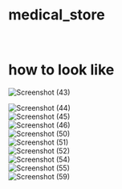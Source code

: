 # medical_store

<br>

# how to look like <br>

![Screenshot (43)](https://github.com/Jaydip2001/medical_store/assets/77044222/a81f8612-e8c9-4d31-98e2-b3eb40921e1c)

![Screenshot (44)](https://github.com/Jaydip2001/medical_store/assets/77044222/70be95e2-144a-4e61-a95b-8175691aaadd)
<br>
![Screenshot (45)](https://github.com/Jaydip2001/medical_store/assets/77044222/6bee0d4b-ebf8-4843-8821-3812b5d747fe)
<br>
![Screenshot (46)](https://github.com/Jaydip2001/medical_store/assets/77044222/14e9ca8b-68da-48ac-aaf4-ef0ed68260bd)
<br>
![Screenshot (50)](https://github.com/Jaydip2001/medical_store/assets/77044222/c2b9e204-ad41-4ed3-910f-18fbbe517572)
<br>
![Screenshot (51)](https://github.com/Jaydip2001/medical_store/assets/77044222/587af3b2-0f8e-48b9-abbd-e72bb0b56639)
<br>
![Screenshot (52)](https://github.com/Jaydip2001/medical_store/assets/77044222/b3017018-46b9-4d30-a58f-96a60ef68323)
<br>
![Screenshot (54)](https://github.com/Jaydip2001/medical_store/assets/77044222/09dfd6b1-9b6e-47fc-9898-800f61afda90)
<br>
![Screenshot (55)](https://github.com/Jaydip2001/medical_store/assets/77044222/dcaba82e-8b44-4bb8-86d0-381399955f8f)
<br>
![Screenshot (59)](https://github.com/Jaydip2001/medical_store/assets/77044222/f712b4b7-a82d-44a5-ba2d-e296e204982b)
